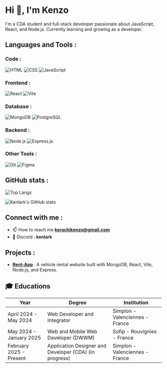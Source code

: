 # Hi 👋, I'm Kenzo

I'm a CDA student and full-stack developer passionate about JavaScript, React, and Node.js. Currently learning and growing as a developer.

## Languages and Tools :

### Code :
![HTML](https://img.shields.io/badge/Code-HTML-E34F26?logo=html5)
![CSS](https://img.shields.io/badge/Code-CSS-1572B6?logo=css3)
![JavaScript](https://img.shields.io/badge/Code-JavaScript-F7DF1E?logo=JavaScript)

### Frontend :
![React](https://img.shields.io/badge/Frontend-React-1572B6?logo=react)
![Vite](https://img.shields.io/badge/Frontend-Vite-646CFF?logo=vite)

### Database :
![MongoDB](https://img.shields.io/badge/NoSQL-MongoDB-47A248?logo=mongodb)
![PostgreSQL](https://img.shields.io/badge/SQL-PostgreSQL-336791?logo=postgresql)

### Backend :
![Node.js](https://img.shields.io/badge/Backend-Node.js-339933?logo=node.js)
![Express.js](https://img.shields.io/badge/Backend-Express.js-000000?logo=express)

### Other Tools :
![Git](https://img.shields.io/badge/Version_Control-Git-F05032?logo=git)
![Figma](https://img.shields.io/badge/Design-Figma-F24E1E?logo=figma)

## GitHub stats :


![Top Langs](https://github-readme-stats.vercel.app/api/top-langs?username=kenlark&show_icons=true&locale=en&layout=compact)
  
![Kenlark's GitHub stats](https://github-readme-stats.vercel.app/api?username=kenlark&show_icons=true&theme=dark&locale=en)

## Connect with me :


- 📫 How to reach me **kerachikenzo@gmail.com**  
- 💬 Discord : **kenlark**  

## Projects :


- [**Rent-App**](https://rentappdwwm.netlify.app/) : A vehicle rental website built with MongoDB, React, Vite, Node.js, and Express.


## 🎓 Educations

|  **Year** |**Degree**|**Institution**|
|----|----|----|
|April 2024 - May 2024|Web Developer and Integrator |Simplon - Valenciennes - France|
|May 2024 - January 2025|Web and Mobile Web Developer (DWWM) |Sofip - Rouvignies - France|
|February 2025 - Present|Application Designer and Developer (CDA) (in progress) |Simplon - Valenciennes - France|
